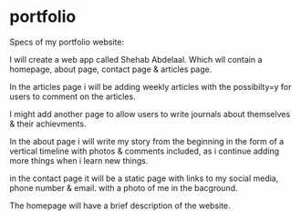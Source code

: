 # portfolio
Specs of my portfolio website:

I will create a web app called Shehab Abdelaal.
Which wll contain a homepage, about page, contact page & articles page.

In the articles page i will be adding weekly articles with the possibilty=y for users to comment on the articles.

I might add another page to allow users to write journals about themselves & their achievments.

In the about page i will write my story from the beginning in the form of a vertical timeline with photos & comments
included, as i continue adding more things when i learn new things.

in the contact page it will be a static page with links to my social media, phone number & email. with a photo
of me in the bacground.

The homepage will have a brief description of the website.
